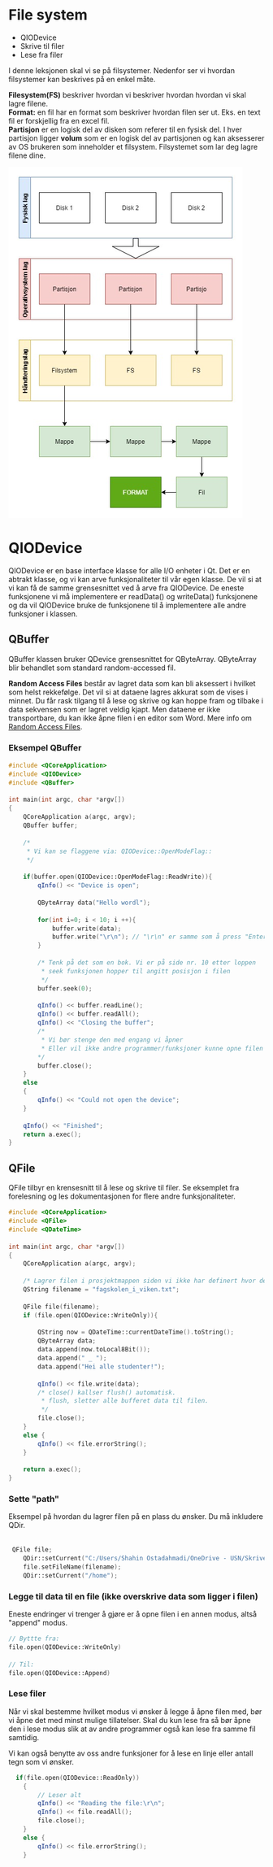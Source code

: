# File system

- QIODevice
- Skrive til filer
- Lese fra filer

I denne leksjonen skal vi se på filsystemer. Nedenfor ser vi hvordan filsystemer kan beskrives på en enkel måte.

**Filesystem(FS)** beskriver hvordan vi beskriver hvordan hvordan vi skal lagre filene.
<br> **Format:** en fil har en format som beskriver hvordan filen ser ut. Eks. en text fil er forskjellig fra en excel fil.
<br>**Partisjon** er en logisk del av disken som referer til en fysisk del. I hver partisjon ligger **volum** som er en logisk del av partisjonen og kan aksesserer av OS brukeren som inneholder et filsystem. Filsystemet som lar deg lagre filene dine.<br>

![](filesystem.jpg)

# QIODevice

QIODevice er en base interface klasse for alle I/O enheter i Qt. Det er en abtrakt klasse, og vi kan arve funksjonaliteter til vår egen klasse. De vil si at vi kan få de samme grensesnittet ved å arve fra QIODevice. De eneste funksjonene vi må implementere er readData() og writeData() funksjonene og da vil QIODevice bruke de funksjonene til å implementere alle andre funksjoner i klassen.

## QBuffer

QBuffer klassen bruker QDevice grensesnittet for QByteArray. QByteArray blir behandlet som standard random-accessed fil.

**Random Access Files** består av lagret data som kan bli aksessert i hvilket som helst rekkefølge. Det vil si at dataene lagres akkurat som de vises i minnet. Du får rask tilgang til å lese og skrive og kan hoppe fram og tilbake i data sekvensen som er lagret veldig kjapt. Men dataene er ikke transportbare, du kan ikke åpne filen i en editor som Word. Mere info om [Random Access Files](http://www.manmrk.net/tutorials/basic/PowerBASIC/PBWINH/Random_Access_Files.html).

### Eksempel QBuffer

```C++
#include <QCoreApplication>
#include <QIODevice>
#include <QBuffer>

int main(int argc, char *argv[])
{
    QCoreApplication a(argc, argv);
    QBuffer buffer;

    /*
     * Vi kan se flaggene via: QIODevice::OpenModeFlag::
     */

    if(buffer.open(QIODevice::OpenModeFlag::ReadWrite)){
        qInfo() << "Device is open";

        QByteArray data("Hello wordl");

        for(int i=0; i < 10; i ++){
            buffer.write(data);
            buffer.write("\r\n"); // "\r\n" er samme som å press "Enter" når du skriver i en editor
        }

        /* Tenk på det som en bok. Vi er på side nr. 10 etter loppen
         * seek funksjonen hopper til angitt posisjon i filen
         */
        buffer.seek(0);

        qInfo() << buffer.readLine();
        qInfo() << buffer.readAll();
        qInfo() << "Closing the buffer";
        /*
         * Vi bør stenge den med engang vi åpner
         * Eller vil ikke andre programmer/funksjoner kunne opne filen
        */
        buffer.close();
    }
    else
    {
        qInfo() << "Could not open the device";
    }

    qInfo() << "Finished";
    return a.exec();
}

```

## QFile

QFile tilbyr en krensesnitt til å lese og skrive til filer. Se eksemplet fra forelesning og les dokumentasjonen for flere andre funksjonaliteter.

```C++
#include <QCoreApplication>
#include <QFile>
#include <QDateTime>

int main(int argc, char *argv[])
{
    QCoreApplication a(argc, argv);

    /* Lagrer filen i prosjektmappen siden vi ikke har definert hvor det skal lagres*/
    QString filename = "fagskolen_i_viken.txt";

    QFile file(filename);
    if (file.open(QIODevice::WriteOnly)){

        QString now = QDateTime::currentDateTime().toString();
        QByteArray data;
        data.append(now.toLocal8Bit());
        data.append(" _ ");
        data.append("Hei alle studenter!");

        qInfo() << file.write(data);
        /* close() kallser flush() automatisk.
         * flush, sletter alle bufferet data til filen.
         */
        file.close();
    }
    else {
        qInfo() << file.errorString();
    }

    return a.exec();
}

```

### Sette "path"

Eksempel på hvordan du lagrer filen på en plass du ønsker. Du må inkludere QDir.

```c++

 QFile file;
    QDir::setCurrent("C:/Users/Shahin Ostadahmadi/OneDrive - USN/Skrivebord");
    file.setFileName(filename);
    QDir::setCurrent("/home");

```

### Legge til data til en file (ikke overskrive data som ligger i filen)

Eneste endringer vi trenger å gjøre er å opne filen i en annen modus, altså "append" modus.

```c++
// Byttte fra:
file.open(QIODevice::WriteOnly)

// Til:
file.open(QIODevice::Append)
```

### Lese filer

Når vi skal bestemme hvilket modus vi ønsker å legge å åpne filen med, bør vi åpne det med minst mulige tillatelser. Skal du kun lese fra så bør åpne den i lese modus slik at av andre programmer også kan lese fra samme fil samtidig.

Vi kan også benytte av oss andre funksjoner for å lese en linje eller antall tegn som vi ønsker.

```c++
  if(file.open(QIODevice::ReadOnly))
    {
        // Leser alt
        qInfo() << "Reading the file:\r\n";
        qInfo() << file.readAll();
        file.close();
    }
    else {
        qInfo() << file.errorString();
    }
```
